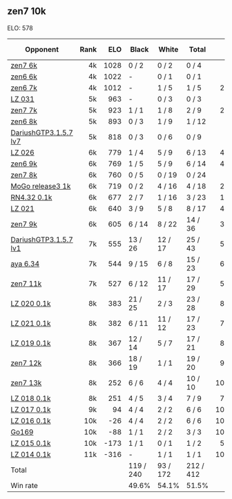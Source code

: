 ## zen7 10k ##

ELO: 578

Opponent | Rank | ELO | Black | White | Total | Win rate
---------|-----:|----:|-------|-------|-------|-------:
[zen7 6k](zen7%206k.md) | 4k | 1028 | 0 / 2 | 0 / 2 | 0 / 4 | 0.0%
[zen6 6k](zen6%206k.md) | 4k | 1022 | - | 0 / 1 | 0 / 1 | 0.0%
[zen6 7k](zen6%207k.md) | 4k | 1012 | - | 1 / 5 | 1 / 5 | 20.0%
[LZ 031](LZ%20031.md) | 5k | 963 | - | 0 / 3 | 0 / 3 | 0.0%
[zen7 7k](zen7%207k.md) | 5k | 923 | 1 / 1 | 1 / 8 | 2 / 9 | 22.2%
[zen6 8k](zen6%208k.md) | 5k | 893 | 0 / 3 | 1 / 9 | 1 / 12 | 8.3%
[DariushGTP3.1.5.7 lv7](DariushGTP3.1.5.7%20lv7.md) | 5k | 818 | 0 / 3 | 0 / 6 | 0 / 9 | 0.0%
[LZ 026](LZ%20026.md) | 6k | 779 | 1 / 4 | 5 / 9 | 6 / 13 | 46.2%
[zen6 9k](zen6%209k.md) | 6k | 769 | 1 / 5 | 5 / 9 | 6 / 14 | 42.9%
[zen7 8k](zen7%208k.md) | 6k | 760 | 0 / 5 | 0 / 19 | 0 / 24 | 0.0%
[MoGo release3 1k](MoGo%20release3%201k.md) | 6k | 719 | 0 / 2 | 4 / 16 | 4 / 18 | 22.2%
[RN4.32 0.1k](RN4.32%200.1k.md) | 6k | 677 | 2 / 7 | 1 / 16 | 3 / 23 | 13.0%
[LZ 021](LZ%20021.md) | 6k | 640 | 3 / 9 | 5 / 8 | 8 / 17 | 47.1%
[zen7 9k](zen7%209k.md) | 6k | 605 | 6 / 14 | 8 / 22 | 14 / 36 | 38.9%
[DariushGTP3.1.5.7 lv1](DariushGTP3.1.5.7%20lv1.md) | 7k | 555 | 13 / 26 | 12 / 17 | 25 / 43 | 58.1%
[aya 6.34](aya%206.34.md) | 7k | 544 | 9 / 15 | 6 / 8 | 15 / 23 | 65.2%
[zen7 11k](zen7%2011k.md) | 7k | 527 | 6 / 12 | 11 / 17 | 17 / 29 | 58.6%
[LZ 020 0.1k](LZ%20020%200.1k.md) | 8k | 383 | 21 / 25 | 2 / 3 | 23 / 28 | 82.1%
[LZ 021 0.1k](LZ%20021%200.1k.md) | 8k | 382 | 6 / 11 | 11 / 12 | 17 / 23 | 73.9%
[LZ 019 0.1k](LZ%20019%200.1k.md) | 8k | 367 | 12 / 14 | 5 / 7 | 17 / 21 | 81.0%
[zen7 12k](zen7%2012k.md) | 8k | 366 | 18 / 19 | 1 / 1 | 19 / 20 | 95.0%
[zen7 13k](zen7%2013k.md) | 8k | 252 | 6 / 6 | 4 / 4 | 10 / 10 | 100.0%
[LZ 018 0.1k](LZ%20018%200.1k.md) | 8k | 251 | 4 / 5 | 3 / 4 | 7 / 9 | 77.8%
[LZ 017 0.1k](LZ%20017%200.1k.md) | 9k | 94 | 4 / 4 | 2 / 2 | 6 / 6 | 100.0%
[LZ 016 0.1k](LZ%20016%200.1k.md) | 10k | -26 | 4 / 4 | 2 / 2 | 6 / 6 | 100.0%
[Go169](Go169.md) | 10k | -88 | 1 / 1 | 2 / 2 | 3 / 3 | 100.0%
[LZ 015 0.1k](LZ%20015%200.1k.md) | 10k | -173 | 1 / 1 | 0 / 1 | 1 / 2 | 50.0%
[LZ 014 0.1k](LZ%20014%200.1k.md) | 11k | -316 | - | 1 / 1 | 1 / 1 | 100.0%
Total | | | 119 / 240 | 93 / 172 | 212 / 412 | 
Win rate| | | 49.6% | 54.1% | 51.5% | 
